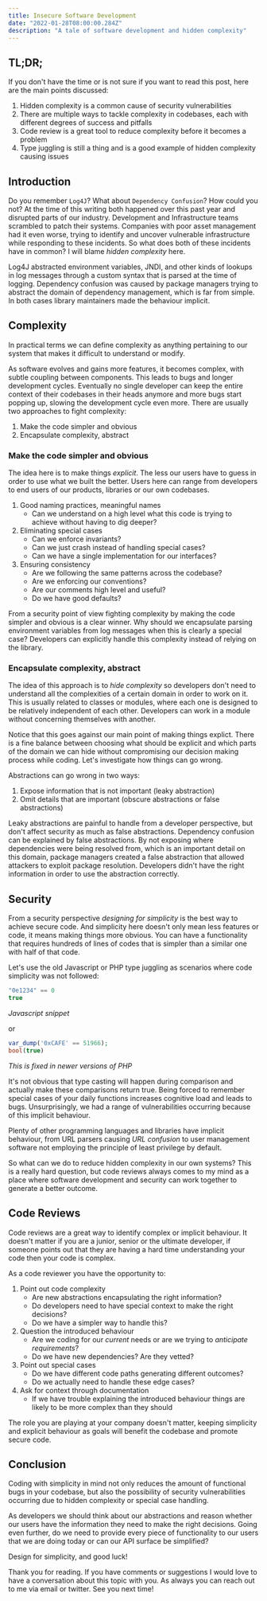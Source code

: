 ```yaml
---
title: Insecure Software Development
date: "2022-01-28T08:00:00.284Z"
description: "A tale of software development and hidden complexity"
---
```


## TL;DR;

If you don't have the time or is not sure if you want to read this post, here are the main points discussed:

1. Hidden complexity is a common cause of security vulnerabilities
2. There are multiple ways to tackle complexity in codebases, each with different degrees of success and pitfalls
3. Code review is a great tool to reduce complexity before it becomes a problem
4. Type juggling is still a thing and is a good example of hidden complexity causing issues

## Introduction

Do you remember `Log4J`? What about `Dependency Confusion`? How could you not? At the time of this writing both happened over this past year and disrupted parts of our industry. Development and Infrastructure teams scrambled to patch their systems. Companies with poor asset management had it even worse, trying to identify and uncover vulnerable infrastructure while responding to these incidents. So what does both of these incidents
have in common? I will blame _hidden complexity_ here.

Log4J abstracted environment variables, JNDI, and other kinds of lookups in log messages through a custom syntax that is parsed at the time of logging. Dependency confusion was caused by package managers trying to abstract the domain of dependency management, which is far from simple. In both cases library maintainers made the behaviour implicit.

## Complexity

In practical terms we can define complexity as anything pertaining to our system that makes it difficult to understand or modify.

As software evolves and gains more features, it becomes complex, with subtle coupling between components. This leads to bugs and longer development cycles. Eventually no single developer can keep the entire context of their codebases in their heads anymore and more bugs start popping up, slowing the development cycle even more. There are usually two approaches to fight complexity:

1. Make the code simpler and obvious
2. Encapsulate complexity, abstract

### Make the code simpler and obvious

The idea here is to make things _explicit_. The less our users have to guess in order to use what we built the better. Users here can range from developers to end users of our products, libraries or our own codebases.

1. Good naming practices, meaningful names
   - Can we understand on a high level what this code is trying to achieve without having to dig deeper?
2. Eliminating special cases
   - Can we enforce invariants?
   - Can we just crash instead of handling special cases?
   - Can we have a single implementation for our interfaces?
3. Ensuring consistency
   - Are we following the same patterns across the codebase?
   - Are we enforcing our conventions?
   - Are our comments high level and useful?
   - Do we have good defaults?

From a security point of view fighting complexity by making the code simpler and obvious is a clear winner. Why should we encapsulate parsing environment variables from log messages when this is clearly a special case? Developers can explicitly handle this complexity instead of relying on the library.

### Encapsulate complexity, abstract

The idea of this approach is to _hide complexity_ so developers don't need to understand all the complexities of a certain domain in order to work on it. This is usually related to classes or modules, where each one is designed to be relatively independent of each other. Developers can work in a module without concerning themselves with another.

Notice that this goes against our main point of making things explict. There is a fine balance between choosing what should be explicit and which parts of the domain we can hide without compromising our decision making process while coding. Let's investigate how things can go wrong.

Abstractions can go wrong in two ways:

1. Expose information that is not important (leaky abstraction)
2. Omit details that are important (obscure abstractions or false abstractions)

Leaky abstractions are painful to handle from a developer perspective, but don't affect security as much as false abstractions. Dependency confusion can be explained by false abstractions. By not exposing where dependencies were being resolved from, which is an important detail on this domain, package managers created a false abstraction that allowed attackers to exploit package resolution. Developers didn't have the right information in order to use the abstraction correctly.

## Security

From a security perspective _designing for simplicity_ is the best way to achieve secure code. And simplicity here doesn't only mean less features or code, it means making things more obvious. You can have a functionality that requires hundreds of lines of codes that is simpler than a similar one with half of that code.

Let's use the old Javascript or PHP type juggling as scenarios where code simplicity was not followed:

```js
"0e1234" == 0
true
```

_Javascript snippet_

or

```php
var_dump('0xCAFE' == 51966);
bool(true)
```

_This is fixed in newer versions of PHP_

It's not obvious that type casting will happen during comparison and actually make these comparisons return true. Being forced to remember special cases of your daily functions increases cognitive load and leads to bugs. Unsurprisingly, we had a range of vulnerabilities occurring because of this implicit behaviour.

Plenty of other programming languages and libraries have implicit behaviour, from URL parsers causing _URL confusion_ to user management software not employing the principle of least privilege by default.

So what can we do to reduce hidden complexity in our own systems? This is a really hard question, but code reviews always comes to my mind as a place where software development and security can work together to generate a better outcome.

## Code Reviews

Code reviews are a great way to identify complex or implicit behaviour. It doesn't matter if you are a junior, senior or the ultimate developer, if someone points out that they are having a hard time understanding your code then your code is complex.

As a code reviewer you have the opportunity to:

1. Point out code complexity
   - Are new abstractions encapsulating the right information?
   - Do developers need to have special context to make the right decisions?
   - Do we have a simpler way to handle this?
2. Question the introduced behaviour
   - Are we coding for our _current_ needs or are we trying to _anticipate requirements_?
   - Do we have new dependencies? Are they vetted?
3. Point out special cases
   - Do we have different code paths generating different outcomes?
   - Do we actually need to handle these edge cases?
4. Ask for context through documentation
   - If we have trouble explaining the introduced behaviour things are likely to be more complex than they should

The role you are playing at your company doesn't matter, keeping simplicity and explicit behaviour as goals will benefit the codebase and promote secure code.

## Conclusion

Coding with simplicity in mind not only reduces the amount of functional bugs in your codebase, but also the possibility of security vulnerabilities occurring due to hidden complexity or special case handling.

As developers we should think about our abstractions and reason whether our users have the information they need to make the right decisions. Going even further, do we need to provide every piece of functionality to our users that we are doing today or can our API surface be simplified?

Design for simplicity, and good luck!

Thank you for reading. If you have comments or suggestions I would love to have a conversation about this topic with you. As always you can reach out to me via email or twitter. See you next time!
